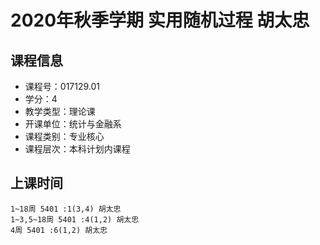 # 2020年秋季学期 实用随机过程 胡太忠






## 课程信息

- 课程号：017129.01
- 学分：4
- 教学类型：理论课
- 开课单位：统计与金融系
- 课程类别：专业核心
- 课程层次：本科计划内课程

## 上课时间

```
1~18周 5401 :1(3,4) 胡太忠
1~3,5~18周 5401 :4(1,2) 胡太忠
4周 5401 :6(1,2) 胡太忠
```

